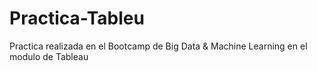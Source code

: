 # Practica-Tableu
Practica realizada en el Bootcamp de Big Data &amp; Machine Learning en el modulo de Tableau
